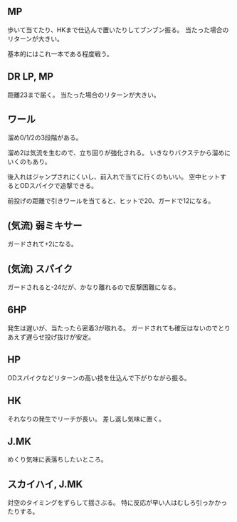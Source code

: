 ## MP

歩いて当てたり、HKまで仕込んで置いたりしてブンブン振る。
当たった場合のリターンが大きい。

基本的にはこれ一本である程度戦う。

## DR LP, MP

距離23まで届く。
当たった場合のリターンが大きい。

## ワール

溜め0/1/2の3段階がある。

溜め2は気流を生むので、立ち回りが強化される。
いきなりバクステから溜めにいくのもあり。

後入れはジャンプされにくいし、前入れで当てに行くのもいい。
空中ヒットするとODスパイクで追撃できる。

前投げの距離で引きワールを当てると、ヒットで20、ガードで12になる。

## (気流) 弱ミキサー

ガードされて+2になる。

## (気流) スパイク

ガードされると-24だが、かなり離れるので反撃困難になる。

## 6HP

発生は遅いが、当たったら密着3が取れる。
ガードされても確反はないのでとりあえず遅らせ投げ抜けが安定。

## HP

ODスパイクなどリターンの高い技を仕込んで下がりながら振る。

## HK

それなりの発生でリーチが長い。
差し返し気味に置く。

## J.MK

めくり気味に表落ちしたいところ。

## スカイハイ, J.MK

対空のタイミングをずらして揺さぶる。
特に反応が早い人はむしろ引っかかったりする。
